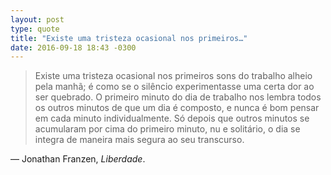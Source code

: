 ```yaml
---
layout: post
type: quote
title: "Existe uma tristeza ocasional nos primeiros…"
date: 2016-09-18 18:43 -0300
---
```

>Existe uma tristeza ocasional nos primeiros sons do trabalho alheio pela manhã; é como se o silêncio experimentasse uma certa dor ao ser quebrado. O primeiro minuto do dia de trabalho nos lembra todos os outros minutos de que um dia é composto, e nunca é bom pensar em cada minuto individualmente. Só depois que outros minutos se acumularam por cima do primeiro minuto, nu e solitário, o dia se integra de maneira mais segura ao seu transcurso.

— Jonathan Franzen, _Liberdade_.

